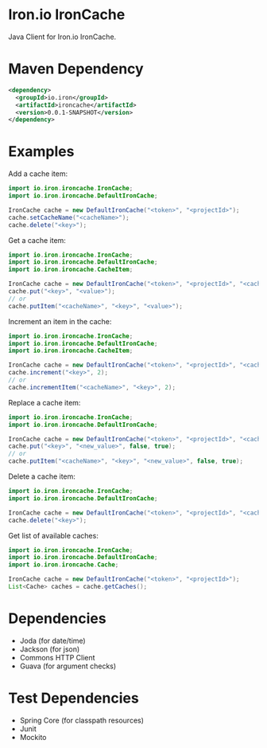 Iron.io IronCache
=========

Java Client for Iron.io IronCache.

Maven Dependency
=========

``` xml
<dependency>
  <groupId>io.iron</groupId>
  <artifactId>ironcache</artifactId>
  <version>0.0.1-SNAPSHOT</version>
</dependency>
```

Examples
=========

Add a cache item:

``` java
import io.iron.ironcache.IronCache;
import io.iron.ironcache.DefaultIronCache;

IronCache cache = new DefaultIronCache("<token>", "<projectId>");
cache.setCacheName("<cacheName>");
cache.delete("<key>");
```

Get a cache item:

``` java
import io.iron.ironcache.IronCache;
import io.iron.ironcache.DefaultIronCache;
import io.iron.ironcache.CacheItem;

IronCache cache = new DefaultIronCache("<token>", "<projectId>", "<cacheName>");
cache.put("<key>", "<value>");
// or
cache.putItem("<cacheName>", "<key>", "<value>");
```

Increment an item in the cache:

``` java
import io.iron.ironcache.IronCache;
import io.iron.ironcache.DefaultIronCache;
import io.iron.ironcache.CacheItem;

IronCache cache = new DefaultIronCache("<token>", "<projectId>", "<cacheName>");
cache.increment("<key>", 2);
// or
cache.incrementItem("<cacheName>", "<key>", 2);
```

Replace a cache item:

``` java
import io.iron.ironcache.IronCache;
import io.iron.ironcache.DefaultIronCache;

IronCache cache = new DefaultIronCache("<token>", "<projectId>", "<cacheName>");
cache.put("<key>", "<new_value>", false, true);
// or
cache.putItem("<cacheName>", "<key>", "<new_value>", false, true);
```

Delete a cache item:

``` java
import io.iron.ironcache.IronCache;
import io.iron.ironcache.DefaultIronCache;

IronCache cache = new DefaultIronCache("<token>", "<projectId>", "<cacheName>");
cache.delete("<key>");
```
	
Get list of available caches:

``` java
import io.iron.ironcache.IronCache;
import io.iron.ironcache.DefaultIronCache;
import io.iron.ironcache.Cache;

IronCache cache = new DefaultIronCache("<token>", "<projectId>");
List<Cache> caches = cache.getCaches();
```
	
Dependencies
=========
- Joda (for date/time)
- Jackson (for json)
- Commons HTTP Client
- Guava (for argument checks)

Test Dependencies
=========
- Spring Core (for classpath resources)
- Junit
- Mockito